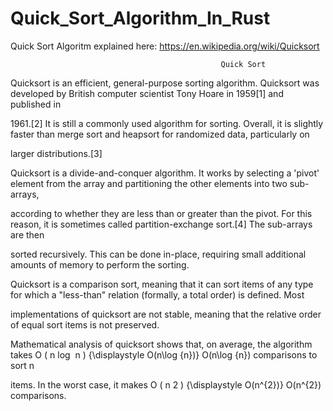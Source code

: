 # Quick_Sort_Algorithm_In_Rust

Quick Sort Algoritm explained here: https://en.wikipedia.org/wiki/Quicksort

                                                   Quick Sort 
                                                   
                                                   
Quicksort is an efficient, general-purpose sorting algorithm. Quicksort was developed by British computer scientist Tony Hoare in 1959[1] and published in 

1961.[2] It is still a commonly used algorithm for sorting. Overall, it is slightly faster than merge sort and heapsort for randomized data, particularly on 

larger distributions.[3]

Quicksort is a divide-and-conquer algorithm. It works by selecting a 'pivot' element from the array and partitioning the other elements into two sub-arrays, 

according to whether they are less than or greater than the pivot. For this reason, it is sometimes called partition-exchange sort.[4] The sub-arrays are then 

sorted recursively. This can be done in-place, requiring small additional amounts of memory to perform the sorting.

Quicksort is a comparison sort, meaning that it can sort items of any type for which a "less-than" relation (formally, a total order) is defined. Most 

implementations of quicksort are not stable, meaning that the relative order of equal sort items is not preserved.

Mathematical analysis of quicksort shows that, on average, the algorithm takes O ( n log ⁡ n ) {\displaystyle O(n\log {n})} O(n\log {n}) comparisons to sort n 

items. In the worst case, it makes O ( n 2 ) {\displaystyle O(n^{2})} O(n^{2}) comparisons. 


